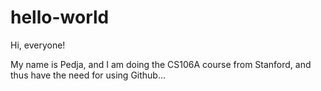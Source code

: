 # hello-world

Hi, everyone!

My name is Pedja, and I am doing the CS106A course
from Stanford, and thus have the need for using
Github... 
